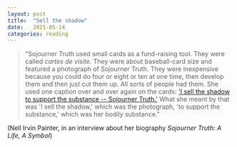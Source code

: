 ```yaml
---
layout: post
title:  "Sell the shadow"
date:   2021-05-14
categories: reading
---
```


> "Sojourner Truth used small cards as a fund-raising tool. They were called _cartes de visite_. They were about baseball-card size and featured a photograph of Sojourner Truth. They were inexpensive because you could do four or eight or ten at one time, then develop them and then just cut them up. All sorts of people had them. She used one caption over and over again on the cards: ['I sell the shadow to support the substance -- Sojourner Truth.'](https://www.metmuseum.org/art/collection/search/301989) What she meant by that was 'I sell the shadow,' which was the photograph, 'to support the substance,' which was her bodily substance."

(Nell Irvin Painter, in an interview about her biography _Sojourner Truth: A Life, A Symbol_)
